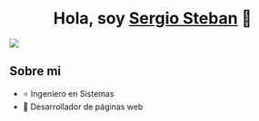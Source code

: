 <div align="center">
<h1 align="center">Hola, soy <a href="https://xdeveloper.app">Sergio Steban</a> 👋</h1>
</div>
<img src="https://i.imgur.com/raHGEZo.png">

## Sobre mi

- ⭐ Ingeniero en Sistemas 
- 📲 Desarrollador de páginas web
<br>

